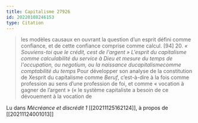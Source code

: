 ```yaml
---
title: Capitalisme 27926
id: 20220108246153
type: Citation
---
```


> les modèles causaux en ouvrant la question d’un esprit défini comme confiance, et de cette confiance comprise comme calcul. [94] 20. *« Souviens-toi que le crédit, cest de l'argent » L'esprit du capitalisme comme calculabilité du service à Dieu et mesure du temps de l'occupation, ou negotium, ou la naissance ducapitalismecomme comptabilité du temps* Pour développer son analyse de la constitution de Xesprit du capitalisme comme *Beruf*, c’est-à-dire à la fois comme profession au sens d’une profession de foi, et comme « vocation à gagner de l’argent » (« le système capitaliste a besoin de ce dévouement à la vocation de

Lu dans *Mécréance et discrédit 1* [[20211125162124]], à propos de [[20211124001013]]